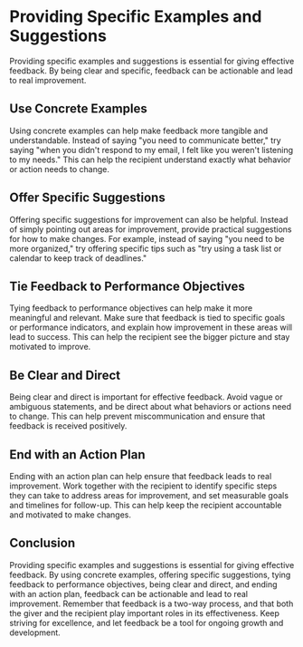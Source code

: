 # Providing Specific Examples and Suggestions

Providing specific examples and suggestions is essential for giving effective feedback. By being clear and specific, feedback can be actionable and lead to real improvement.

Use Concrete Examples
---------------------

Using concrete examples can help make feedback more tangible and understandable. Instead of saying "you need to communicate better," try saying "when you didn't respond to my email, I felt like you weren't listening to my needs." This can help the recipient understand exactly what behavior or action needs to change.

Offer Specific Suggestions
--------------------------

Offering specific suggestions for improvement can also be helpful. Instead of simply pointing out areas for improvement, provide practical suggestions for how to make changes. For example, instead of saying "you need to be more organized," try offering specific tips such as "try using a task list or calendar to keep track of deadlines."

Tie Feedback to Performance Objectives
--------------------------------------

Tying feedback to performance objectives can help make it more meaningful and relevant. Make sure that feedback is tied to specific goals or performance indicators, and explain how improvement in these areas will lead to success. This can help the recipient see the bigger picture and stay motivated to improve.

Be Clear and Direct
-------------------

Being clear and direct is important for effective feedback. Avoid vague or ambiguous statements, and be direct about what behaviors or actions need to change. This can help prevent miscommunication and ensure that feedback is received positively.

End with an Action Plan
-----------------------

Ending with an action plan can help ensure that feedback leads to real improvement. Work together with the recipient to identify specific steps they can take to address areas for improvement, and set measurable goals and timelines for follow-up. This can help keep the recipient accountable and motivated to make changes.

Conclusion
----------

Providing specific examples and suggestions is essential for giving effective feedback. By using concrete examples, offering specific suggestions, tying feedback to performance objectives, being clear and direct, and ending with an action plan, feedback can be actionable and lead to real improvement. Remember that feedback is a two-way process, and that both the giver and the recipient play important roles in its effectiveness. Keep striving for excellence, and let feedback be a tool for ongoing growth and development.
